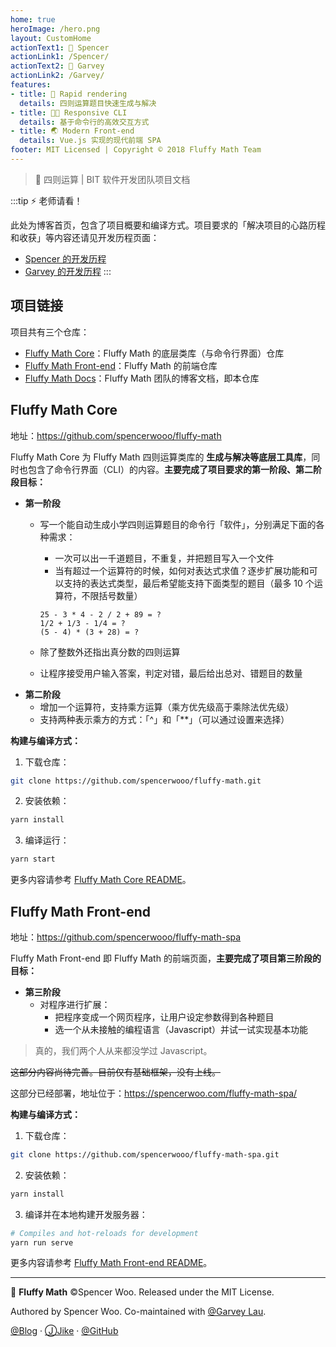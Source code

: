 ```yaml
---
home: true
heroImage: /hero.png
layout: CustomHome
actionText1: 📕 Spencer
actionLink1: /Spencer/
actionText2: 📘 Garvey
actionLink2: /Garvey/
features:
- title: 🔢 Rapid rendering
  details: 四则运算题目快速生成与解决
- title: 👨‍💻 Responsive CLI
  details: 基于命令行的高效交互方式
- title: 🌏 Modern Front-end
  details: Vue.js 实现的现代前端 SPA
footer: MIT Licensed | Copyright © 2018 Fluffy Math Team
---
```


> 🔢 四则运算 | BIT 软件开发团队项目文档

:::tip ⚡ 老师请看！

此处为博客首页，包含了项目概要和编译方式。项目要求的「解决项目的心路历程和收获」等内容还请见开发历程页面：

- [Spencer 的开发历程](/Spencer/)
- [Garvey 的开发历程](/Garvey/)
:::

## 项目链接

项目共有三个仓库：
- [Fluffy Math Core](https://github.com/spencerwooo/fluffy-math)：Fluffy Math 的底层类库（与命令行界面）仓库
- [Fluffy Math Front-end](https://github.com/spencerwooo/fluffy-math-spa)：Fluffy Math 的前端仓库
- [Fluffy Math Docs](https://github.com/spencerwooo/fluffy-math-docs)：Fluffy Math 团队的博客文档，即本仓库

## Fluffy Math Core

地址：<https://github.com/spencerwooo/fluffy-math>

Fluffy Math Core 为 Fluffy Math 四则运算类库的 **生成与解决等底层工具库**，同时也包含了命令行界面（CLI）的内容。**主要完成了项目要求的第一阶段、第二阶段目标：**

- **第一阶段**
  - 写一个能自动生成小学四则运算题目的命令行「软件」，分别满足下面的各种需求：

    - 一次可以出一千道题目，不重复，并把题目写入一个文件
    - 当有超过一个运算符的时候，如何对表达式求值？逐步扩展功能和可以支持的表达式类型，最后希望能支持下面类型的题目（最多 10 个运算符，不限括号数量）
    ```
    25 - 3 * 4 - 2 / 2 + 89 = ?
    1/2 + 1/3 - 1/4 = ?
    (5 - 4) * (3 + 28) = ?
    ```
  - 除了整数外还指出真分数的四则运算
  - 让程序接受用户输入答案，判定对错，最后给出总对、错题目的数量
- **第二阶段**
  - 增加一个运算符，支持乘方运算（乘方优先级高于乘除法优先级）
  - 支持两种表示乘方的方式：「^」和「**」（可以通过设置来选择）

**构建与编译方式：**

1. 下载仓库：

```bash
git clone https://github.com/spencerwooo/fluffy-math.git
```

2. 安装依赖：

```bash
yarn install
```

3. 编译运行：

```bash
yarn start
```

更多内容请参考 [Fluffy Math Core README](https://github.com/spencerwooo/fluffy-math#%E7%BC%96%E8%AF%91)。

## Fluffy Math Front-end

地址：<https://github.com/spencerwooo/fluffy-math-spa>

Fluffy Math Front-end 即 Fluffy Math 的前端页面，**主要完成了项目第三阶段的目标：**

- **第三阶段**
  - 对程序进行扩展：
    - 把程序变成一个网页程序，让用户设定参数得到各种题目
    - 选一个从未接触的编程语言（Javascript）并试一试实现基本功能

> 真的，我们两个人从来都没学过 Javascript。

~~这部分内容尚待完善。目前仅有基础框架，没有上线。~~

这部分已经部署，地址位于：<https://spencerwoo.com/fluffy-math-spa/>

**构建与编译方式：**

1. 下载仓库：

```bash
git clone https://github.com/spencerwooo/fluffy-math-spa.git
```

2. 安装依赖：

```bash
yarn install
```

3. 编译并在本地构建开发服务器：

```bash
# Compiles and hot-reloads for development
yarn run serve
```

更多内容请参考 [Fluffy Math Front-end README](https://github.com/spencerwooo/fluffy-math-spa)。

---

🔢 **Fluffy Math** ©Spencer Woo. Released under the MIT License.

Authored by Spencer Woo. Co-maintained with [@Garvey Lau](https://github.com/Garvey98).

[@Blog](https://spencerwoo.com/) · [ⒿJike](https://web.okjike.com/user/4DDA0425-FB41-4188-89E4-952CA15E3C5E/post) · [@GitHub](https://github.com/spencerwooo)